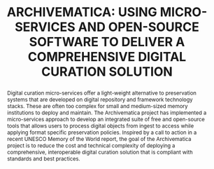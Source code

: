 ---
abstract: 'Digital curation micro-services offer a light-weight

  alternative to preservation systems that are developed

  on digital repository and framework technology stacks.

  These are often too complex for small and medium-sized

  memory institutions to deploy and maintain. The

  Archivematica project has implemented a micro-services

  approach to develop an integrated suite of free and

  open-source tools that allows users to process digital

  objects from ingest to access while applying format

  specific preservation policies. Inspired by a call to

  action in a recent UNESCO Memory of the World

  report, the goal of the Archivematica project is to reduce

  the cost and technical complexity of deploying a

  comprehensive, interoperable digital curation solution

  that is compliant with standards and best practices.'
creators:
- Van Garderen, Peter
date: null
document_url: https://services.phaidra.univie.ac.at/api/object/o:185511/download
grand_parent: iPRES
institutions: []
keywords: []
landing_page_url: https://phaidra.univie.ac.at/o:185511
language: eng
layout: publication
license: CC BY-SA 2.0 AT
notes_url: null
parent: iPRES 2010
publication_type: paper
size: 394763
slides_url: null
source_name: iPRES
title: 'ARCHIVEMATICA: USING MICRO-SERVICES AND  OPEN-SOURCE SOFTWARE TO DELIVER A  COMPREHENSIVE
  DIGITAL CURATION SOLUTION'
year: 2010
---